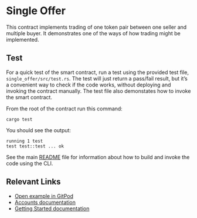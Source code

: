 # Single Offer
This contract implements trading of one token pair between one seller and multiple buyer. It demonstrates one of the ways of how trading might be implemented.

## Test
For a quick test of the smart contract, run a test using the provided test file, `single_offer/src/test.rs`. The test will just return a pass/fail result, but it’s a convenient way to check if the code works, without deploying and invoking the contract manually. The test file also demonstates how to invoke the smart contract. 

From the root of the contract run this command:

```
cargo test
```

You should see the output:

```
running 1 test
test test::test ... ok
```

See the main [README](../README.md) file for information about how to build and invoke the code using the CLI.

## Relevant Links
- [Open example in GitPod](https://gitpod.io/#https://github.com/stellar/soroban-examples)
- [Accounts documentation](https://developers.stellar.org/docs/learn/fundamentals/stellar-data-structures/accounts)
- [Getting Started documentation](https://developers.stellar.org/docs/build/smart-contracts/getting-started)

